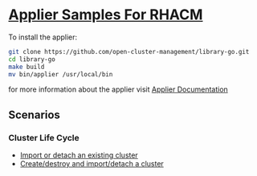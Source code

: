 [comment]: # ( Copyright Contributors to the Open Cluster Management project )

# [Applier Samples For RHACM](#getting-started)

To install the applier:
```bash
git clone https://github.com/open-cluster-management/library-go.git
cd library-go
make build
mv bin/applier /usr/local/bin
```

for more information about the applier visit [Applier Documentation](https://github.com/open-cluster-management/library-go/blob/master/docs/applier.md)

## Scenarios
### Cluster Life Cycle

- [Import or detach an existing cluster](./import-cluster)
- [Create/destroy and import/detach a cluster](./create-cluster)
